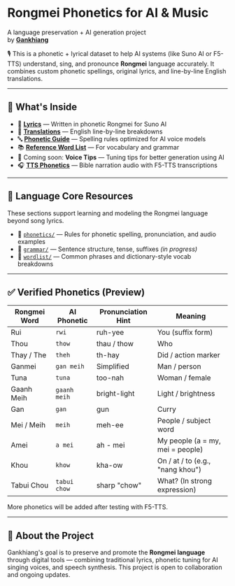 # Rongmei Phonetics for AI & Music  
A language preservation + AI generation project  
by **[Gankhiang](https://www.youtube.com/@Gankhiang)**

🎙️ This is a phonetic + lyrical dataset to help AI systems (like Suno AI or F5-TTS) understand, sing, and pronounce **Rongmei** language accurately. It combines custom phonetic spellings, original lyrics, and line-by-line English translations.

---

## 📁 What's Inside

- 🎵 [**Lyrics**](songs/) — Written in phonetic Rongmei for Suno AI  
- 📜 [**Translations**](translations/taniang-explained.md) — English line-by-line breakdowns  
- 🔤 [**Phonetic Guide**](phonetic-guide.md) — Spelling rules optimized for AI voice models  
- 📚 [**Reference Word List**](reference/word-list.md) — For vocabulary and grammar  
- 🧠 Coming soon: **Voice Tips** — Tuning tips for better generation using AI  
- 🎧 [**TTS Phonetics**](tts-phonetics/) — Bible narration audio with F5-TTS transcriptions  

---

## 📂 Language Core Resources

These sections support learning and modeling the Rongmei language beyond song lyrics.

- 📌 [`phonetics/`](phonetics/) — Rules for phonetic spelling, pronunciation, and audio examples  
- 🧠 [`grammar/`](grammar/) — Sentence structure, tense, suffixes *(in progress)*  
- 📓 [`wordlist/`](wordlist/) — Common phrases and dictionary-style vocab breakdowns  

---

## ✅ Verified Phonetics (Preview)

| Rongmei Word | AI Phonetic | Pronunciation Hint | Meaning |
|--------------|-------------|--------------------|---------|
| Rui          | `rwi`       | ruh-yee            | You (suffix form) |
| Thou         | `thow`      | thau / thow        | Who |
| Thay / The   | `theh`      | th-hay             | Did / action marker |
| Ganmei       | `gan meih`  | Simplified         | Man / person |
| Tuna         | `tuna`      | too-nah            | Woman / female |
| Gaanh Meih   | `gaanh meih`| bright-light       | Light / brightness |
| Gan          | `gan`       | gun                | Curry |
| Mei / Meih   | `meih`      | meh-ee             | People / subject word |
| Amei         | `a mei`     | ah - mei           | My people (a = my, mei = people) |
| Khou         | `khow`      | kha-ow             | On / at / to (e.g., "nang khou") |
| Tabui Chou   | `tabui chow`| sharp "chow"       | What? (In strong expression) |

More phonetics will be added after testing with F5-TTS.

---

## 📌 About the Project

Gankhiang's goal is to preserve and promote the **Rongmei language** through digital tools — combining traditional lyrics, phonetic tuning for AI singing voices, and speech synthesis. This project is open to collaboration and ongoing updates.
